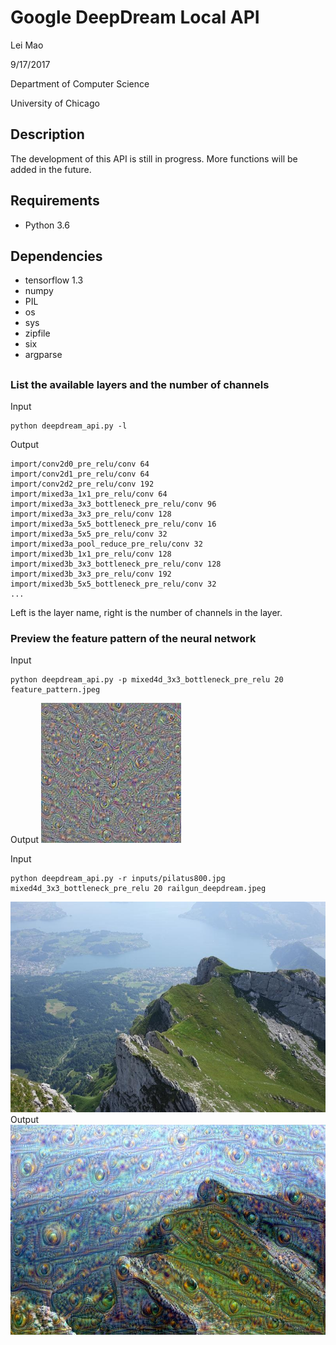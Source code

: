 # Google DeepDream Local API

Lei Mao

9/17/2017

Department of Computer Science

University of Chicago

## Description

The development of this API is still in progress. More functions will be added in the future.

## Requirements

* Python 3.6

## Dependencies

* tensorflow 1.3
* numpy
* PIL
* os
* sys
* zipfile
* six
* argparse

## 

### List the available layers and the number of channels
Input
```shell
python deepdream_api.py -l
```
Output
```shell
import/conv2d0_pre_relu/conv 64
import/conv2d1_pre_relu/conv 64
import/conv2d2_pre_relu/conv 192
import/mixed3a_1x1_pre_relu/conv 64
import/mixed3a_3x3_bottleneck_pre_relu/conv 96
import/mixed3a_3x3_pre_relu/conv 128
import/mixed3a_5x5_bottleneck_pre_relu/conv 16
import/mixed3a_5x5_pre_relu/conv 32
import/mixed3a_pool_reduce_pre_relu/conv 32
import/mixed3b_1x1_pre_relu/conv 128
import/mixed3b_3x3_bottleneck_pre_relu/conv 128
import/mixed3b_3x3_pre_relu/conv 192
import/mixed3b_5x5_bottleneck_pre_relu/conv 32
...
```
Left is the layer name, right is the number of channels in the layer.


### Preview the feature pattern of the neural network
Input
```shell
python deepdream_api.py -p mixed4d_3x3_bottleneck_pre_relu 20 feature_pattern.jpeg
```
Output
![](outputs/feature_pattern.jpeg)


Input
```shell
python deepdream_api.py -r inputs/pilatus800.jpg mixed4d_3x3_bottleneck_pre_relu 20 railgun_deepdream.jpeg
```
![](inputs/pilatus800.jpg)
Output
![](outputs/railgun_deepdream.jpeg)



